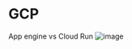 # GCP
App engine vs Cloud Run
![image](https://github.com/user-attachments/assets/e0675ae6-68c9-4cb0-af98-c0b2253d8859)
